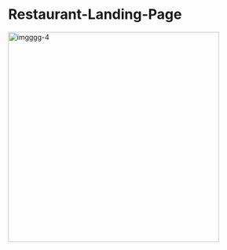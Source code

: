 # Restaurant-Landing-Page
<img width="429" alt="imgggg-4" src="https://user-images.githubusercontent.com/123558998/223176439-dea9e81e-d38e-4db9-a0a4-88e6ee7eec50.PNG">
